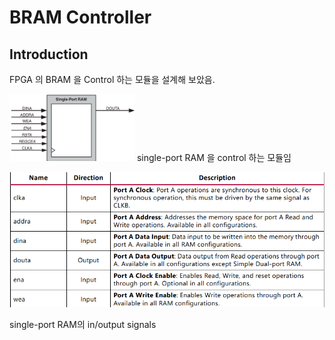 # BRAM Controller
## Introduction
FPGA 의 BRAM 을 Control 하는 모듈을 설계해 보았음.

<img src= "https://github.com/goeun-oh/Verilog/blob/main/bram/bram.png" width="200" hegith = "400" />
single-port RAM 을 control 하는 모듈임

![bram_signals](inoutput.png)

single-port RAM의 in/output signals
